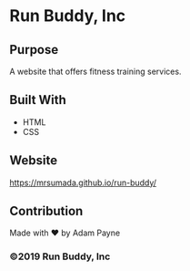 # Run Buddy, Inc

## Purpose
A website that offers fitness training services.

## Built With
* HTML
* CSS

## Website
https://mrsumada.github.io/run-buddy/

## Contribution
Made with ❤️ by Adam Payne

### ©️2019 Run Buddy, Inc 
